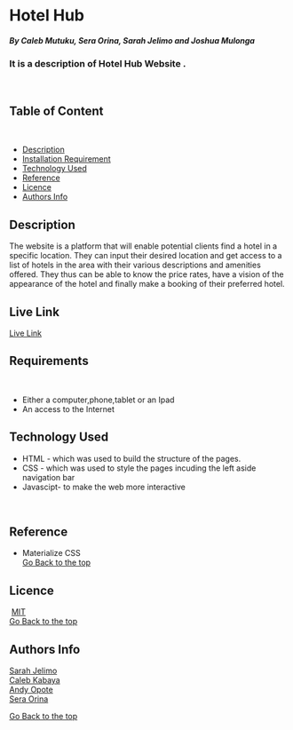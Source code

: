 # Hotel Hub
##### By Caleb Mutuku, Sera Orina, Sarah Jelimo and Joshua Mulonga
### It is a description of Hotel Hub Website .
​
## Table of Content
​
+ [Description](#description)
+ [Installation Requirement](#Installation)
+ [Technology Used](#technology-used)
+ [Reference](#reference)
+ [Licence](#licence)
+ [Authors Info](#author-Info)
​
## Description
<p>The website is a platform that will enable potential clients find a hotel in a specific location. They can input their desired location and get access to a list of hotels in the area with their various descriptions and amenities offered. They thus can be able to know the price rates, have a vision of the appearance of the hotel and finally make a booking of their preferred hotel. 
</p>






## Live Link
[Live Link](https://jelimosarah.github.io/hotelhub/)

## Requirements
​
* Either a computer,phone,tablet or an Ipad
​
* An access to the Internet
​

## Technology Used
* HTML - which was used to build the structure of the pages.
​
* CSS - which was used to style the pages incuding the left aside navigation bar
​
* Javascipt- to make the web more interactive
​

​
## Reference
* Materialize CSS
​<br>
[Go Back to the top](#Hotel_Hub)
​
## Licence
​
[MIT](LICENSE)
​
​<br>
[Go Back to the top](#Hotel_Hub)
​
## Authors Info
[Sarah Jelimo](https://github.com/JelimoSarah)
<br>
[Caleb Kabaya](https://github.com/CalebKabaya)<br>
[Andy Opote](https://github.com/Andy3643)<br>
[Sera Orina](https://github.com/SeraOrina)

    

[Go Back to the top](#Hotel_Hub)